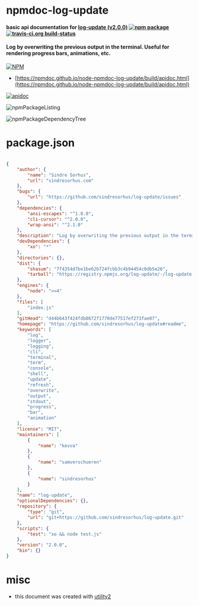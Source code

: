 # npmdoc-log-update

#### basic api documentation for  [log-update (v2.0.0)](https://github.com/sindresorhus/log-update#readme)  [![npm package](https://img.shields.io/npm/v/npmdoc-log-update.svg?style=flat-square)](https://www.npmjs.org/package/npmdoc-log-update) [![travis-ci.org build-status](https://api.travis-ci.org/npmdoc/node-npmdoc-log-update.svg)](https://travis-ci.org/npmdoc/node-npmdoc-log-update)

#### Log by overwriting the previous output in the terminal. Useful for rendering progress bars, animations, etc.

[![NPM](https://nodei.co/npm/log-update.png?downloads=true&downloadRank=true&stars=true)](https://www.npmjs.com/package/log-update)

- [https://npmdoc.github.io/node-npmdoc-log-update/build/apidoc.html](https://npmdoc.github.io/node-npmdoc-log-update/build/apidoc.html)

[![apidoc](https://npmdoc.github.io/node-npmdoc-log-update/build/screenCapture.buildCi.browser.%252Ftmp%252Fbuild%252Fapidoc.html.png)](https://npmdoc.github.io/node-npmdoc-log-update/build/apidoc.html)

![npmPackageListing](https://npmdoc.github.io/node-npmdoc-log-update/build/screenCapture.npmPackageListing.svg)

![npmPackageDependencyTree](https://npmdoc.github.io/node-npmdoc-log-update/build/screenCapture.npmPackageDependencyTree.svg)



# package.json

```json

{
    "author": {
        "name": "Sindre Sorhus",
        "url": "sindresorhus.com"
    },
    "bugs": {
        "url": "https://github.com/sindresorhus/log-update/issues"
    },
    "dependencies": {
        "ansi-escapes": "^1.0.0",
        "cli-cursor": "^2.0.0",
        "wrap-ansi": "^2.1.0"
    },
    "description": "Log by overwriting the previous output in the terminal. Useful for rendering progress bars, animations, etc.",
    "devDependencies": {
        "xo": "*"
    },
    "directories": {},
    "dist": {
        "shasum": "7f4354d7be1be62b724fcbb3c4b94454c0db5e26",
        "tarball": "https://registry.npmjs.org/log-update/-/log-update-2.0.0.tgz"
    },
    "engines": {
        "node": ">=4"
    },
    "files": [
        "index.js"
    ],
    "gitHead": "d44b643f424fdb8672f1770de77517ef273fae07",
    "homepage": "https://github.com/sindresorhus/log-update#readme",
    "keywords": [
        "log",
        "logger",
        "logging",
        "cli",
        "terminal",
        "term",
        "console",
        "shell",
        "update",
        "refresh",
        "overwrite",
        "output",
        "stdout",
        "progress",
        "bar",
        "animation"
    ],
    "license": "MIT",
    "maintainers": [
        {
            "name": "kevva"
        },
        {
            "name": "samverschueren"
        },
        {
            "name": "sindresorhus"
        }
    ],
    "name": "log-update",
    "optionalDependencies": {},
    "repository": {
        "type": "git",
        "url": "git+https://github.com/sindresorhus/log-update.git"
    },
    "scripts": {
        "test": "xo && node test.js"
    },
    "version": "2.0.0",
    "bin": {}
}
```



# misc
- this document was created with [utility2](https://github.com/kaizhu256/node-utility2)
